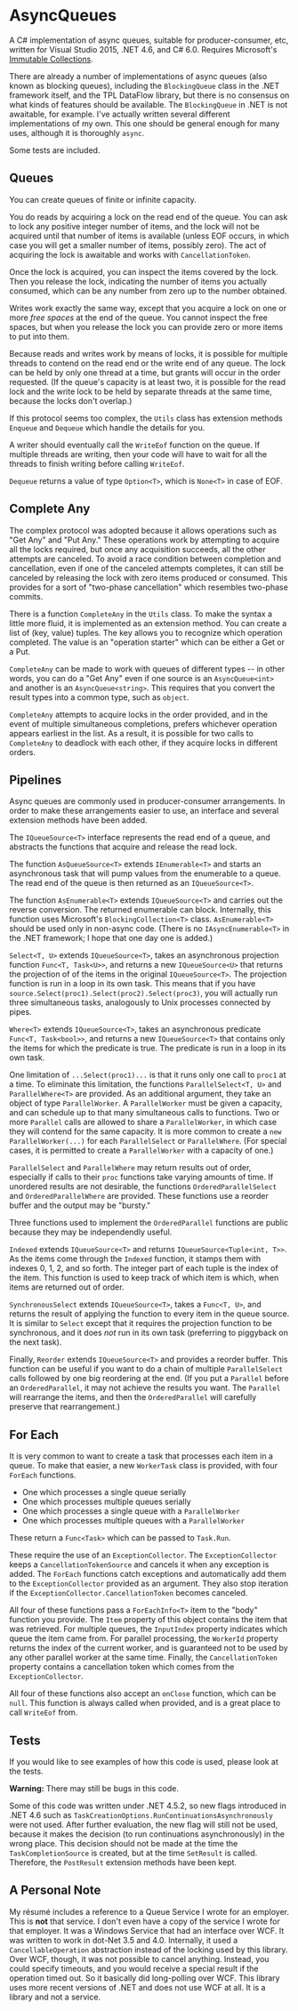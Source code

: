 # AsyncQueues
A C# implementation of async queues, suitable for producer-consumer, etc, written for Visual Studio 2015, .NET 4.6, and C# 6.0. Requires Microsoft's [Immutable Collections](http://www.nuget.org/packages/System.Collections.Immutable).

There are already a number of implementations of async queues (also known as blocking queues), including the `BlockingQueue`
class in the .NET framework itself, and the TPL DataFlow library, but there is no consensus on what kinds of features should
be available. The `BlockingQueue` in .NET is not awaitable, for example. I've actually written several different
implementations of my own. This one should be general enough for many uses, although it is thoroughly `async`.

Some tests are included.

## Queues

You can create queues of finite or infinite capacity.

You do reads by acquiring a lock on the read end of the queue. You can ask to lock any positive integer number of items,
and the lock will not be acquired until that number of items is available (unless EOF occurs, in which case you will get a
smaller number of items, possibly zero). The act of acquiring the lock is awaitable and works with `CancellationToken`.

Once the lock is acquired, you can inspect the items covered by the lock. Then you release the lock, indicating the number
of items you actually consumed, which can be any number from zero up to the number obtained.

Writes work exactly the same way, except that you acquire a lock on one or more *free spaces* at the end of the queue. You
cannot inspect the free spaces, but when you release the lock you can provide zero or more items to put into them.

Because reads and writes work by means of locks, it is possible for multiple threads to contend on the read end or the write
end of any queue. The lock can be held by only one thread at a time, but grants will occur in the order requested.
(If the queue's capacity is at least two, it is possible for the read lock and the write lock to be held by separate threads
at the same time, because the locks don't overlap.)

If this protocol seems too complex, the `Utils` class has extension methods `Enqueue` and `Dequeue` which handle the details
for you.

A writer should eventually call the `WriteEof` function on the queue. If multiple threads are writing, then your code will
have to wait for all the threads to finish writing before calling `WriteEof`.

`Dequeue` returns a value of type `Option<T>`, which is `None<T>` in case of EOF.

## Complete Any

The complex protocol was adopted because it allows operations such as "Get Any" and "Put Any." These operations work by
attempting to acquire all the locks required, but once any acquisition succeeds, all the other attempts are canceled. To
avoid a race condition between completion and cancellation, even if one of the canceled attempts completes, it can
still be canceled by releasing the lock with zero items produced or consumed. This provides for a sort of "two-phase
cancellation" which resembles two-phase commits.

There is a function `CompleteAny` in the `Utils` class. To make the syntax a little more fluid, it is implemented as an
extension method. You can create a list of (key, value) tuples. The key allows you to recognize which operation completed.
The value is an "operation starter" which can be either a Get or a Put.

`CompleteAny` can be made to work with queues of different types -- in other words, you can do a "Get Any" even if one
source is an `AsyncQueue<int>` and another is an `AsyncQueue<string>`. This requires that you convert the
result types into a common type, such as `object`.

`CompleteAny` attempts to acquire locks in the order provided, and in the event of multiple simultaneous completions, prefers
whichever operation appears earliest in the list. As a result, it is possible for two calls to ``CompleteAny``
to deadlock with each other, if they acquire locks in different orders.

## Pipelines

Async queues are commonly used in producer-consumer arrangements. In order to make these arrangements easier to use, an
interface and several extension methods have been added.

The ``IQueueSource<T>`` interface represents the read end of a queue, and abstracts the functions that acquire and release
the read lock.

The function ``AsQueueSource<T>`` extends ``IEnumerable<T>`` and starts an asynchronous task that will pump values from the
enumerable to a queue. The read end of the queue is then returned as an ``IQueueSource<T>``.

The function ``AsEnumerable<T>`` extends ``IQueueSource<T>`` and carries out the reverse conversion. The returned enumerable
can block. Internally, this function uses Microsoft's ``BlockingCollection<T>`` class. ``AsEnumerable<T>`` should be used only
in non-async code. (There is no ``IAsyncEnumerable<T>`` in the .NET framework; I hope that one day one is added.)

``Select<T, U>`` extends ``IQueueSource<T>``, takes an asynchronous projection function ``Func<T, Task<U>>``, and returns a
new ``IQueueSource<U>`` that returns the projection of of the items in the original ``IQueueSource<T>``. The projection
function is run in a loop in its own task. This means that if you have ``source.Select(proc1).Select(proc2).Select(proc3)``,
you will actually run three simultaneous tasks, analogously to Unix processes connected by pipes.

``Where<T>`` extends ``IQueueSource<T>``, takes an asynchronous predicate ``Func<T, Task<bool>>``, and returns a new
``IQueueSource<T>`` that contains only the items for which the predicate is true. The predicate is run in a loop in its
own task.

One limitation of ``...Select(proc1)...`` is that it runs only one call to ``proc1`` at a time. To eliminate this limitation,
the functions ``ParallelSelect<T, U>`` and ``ParallelWhere<T>`` are provided. As an additional argument, they take an object
of type ``ParallelWorker``. A ``ParallelWorker`` must be given a capacity, and can schedule up to that many simultaneous calls
to functions. Two or more ``Parallel`` calls are allowed to share a ``ParallelWorker``, in which case they will contend
for the same capacity. It is more common to create a ``new ParallelWorker(...)`` for each ``ParallelSelect`` or
``ParallelWhere``. (For special cases, it is permitted to create a ``ParallelWorker`` with a capacity of one.)

``ParallelSelect`` and ``ParallelWhere`` may return results out of order, especially if calls to their ``proc`` functions take
varying amounts of time. If unordered results are not desirable, the functions ``OrderedParallelSelect`` and
``OrderedParallelWhere`` are provided. These functions use a reorder buffer and the output may be "bursty."

Three functions used to implement the ``OrderedParallel`` functions are public because they may be independendly useful.

``Indexed`` extends ``IQueueSource<T>`` and returns ``IQueueSource<Tuple<int, T>>``. As the items come through the ``Indexed``
function, it stamps them with indexes 0, 1, 2, and so forth. The integer part of each tuple is the index of the item. This
function is used to keep track of which item is which, when items are returned out of order.

``SynchronousSelect`` extends ``IQueueSource<T>``, takes a ``Func<T, U>``, and returns the result of applying the function
to every item in the queue source. It is similar to ``Select`` except that it requires the projection function to be
synchronous, and it does *not* run in its own task (preferring to piggyback on the next task).

Finally, ``Reorder`` extends ``IQueueSource<T>`` and provides a reorder buffer. This function can be useful if you want to do
a chain of multiple ``ParallelSelect`` calls followed by one big reordering at the end. (If you put a ``Parallel`` before an
``OrderedParallel``, it may not achieve the results you want. The ``Parallel`` will rearrange the items, and then the
``OrderedParallel`` will carefully preserve that rearrangement.)

## For Each

It is very common to want to create a task that processes each item in a queue. To make that easier, a new
``WorkerTask`` class is provided, with four ``ForEach`` functions.

* One which processes a single queue serially
* One which processes multiple queues serially
* One which processes a single queue with a ``ParallelWorker``
* One which processes multiple queues with a ``ParallelWorker``

These return a ``Func<Task>`` which can be passed to ``Task.Run``.

These require the use of an ``ExceptionCollector``. The ``ExceptionCollector`` keeps a ``CancellationTokenSource`` and cancels it
when any exception is added. The ``ForEach`` functions catch exceptions and automatically add them to the ``ExceptionCollector``
provided as an argument. They also stop iteration if the ``ExceptionCollector.CancellationToken`` becomes canceled.

All four of these functions pass a ``ForEachInfo<T>`` item to the "body" function you provide. The ``Item`` property of this object
contains the item that was retrieved. For multiple queues, the ``InputIndex`` property indicates which queue the item came from. For
parallel processing, the ``WorkerId`` property returns the index of the current worker, and is guaranteed not to be used by any other
parallel worker at the same time. Finally, the ``CancellationToken`` property contains a cancellation token which comes from the
``ExceptionCollector``.

All four of these functions also accept an ``onClose`` function, which can be ``null``. This function is always called when provided,
and is a great place to call ``WriteEof`` from.

## Tests
 
If you would like to see examples of how this code is used, please look at the tests.

**Warning:** There may still be bugs in this code.

Some of this code was written under .NET 4.5.2, so new flags introduced in .NET 4.6 such as
``TaskCreationOptions.RunContinuationsAsynchronously`` were not used. After further evaluation, the new flag will
still not be used, because it makes the decision (to run continuations asynchronously) in the wrong place. This decision
should not be made at the time the ``TaskCompletionSource`` is created, but at the time ``SetResult`` is called. Therefore,
the ``PostResult`` extension methods have been kept.

## A Personal Note

My résumé includes a reference to a Queue Service I wrote for an employer. This is **not** that service. I don't even
have a copy of the service I wrote for that employer. It was a Windows Service that had an interface over WCF. It was
written to work in dot-Net 3.5 and 4.0. Internally, it used a ``CancellableOperation`` abstraction instead of the
locking used by this library. Over WCF, though, it was not possible to cancel anything. Instead, you could specify
timeouts, and you would receive a special result if the operation timed out. So it basically did long-polling over
WCF. This library uses more recent versions of .NET and does not use WCF at all. It is a library and not a service.
